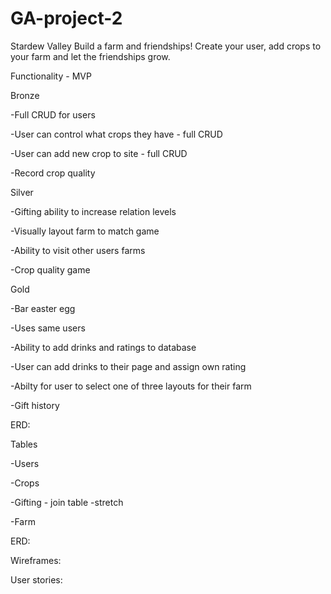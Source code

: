 # GA-project-2
Stardew Valley
Build a farm and friendships! Create your user, add crops to your farm and let the friendships grow.
	
Functionality - MVP

Bronze

-Full CRUD for users
	
-User can control what crops they have - full CRUD

-User can add new crop to site - full CRUD

-Record crop quality

Silver
	
-Gifting ability to increase relation levels

-Visually layout farm to match game 

-Ability to visit other users farms

-Crop quality game

Gold

-Bar easter egg 

-Uses same users

-Ability to add drinks and ratings to database

-User can add drinks to their page and assign own rating

-Abilty for user to select one of three layouts for their farm  

-Gift history


ERD:

Tables 
	
-Users
	
-Crops

-Gifting - join table -stretch

-Farm 

ERD:


Wireframes:

User stories:
